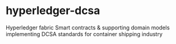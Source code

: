 # hyperledger-dcsa
Hyperledger fabric Smart contracts &amp; supporting domain models implementing DCSA standards for container shipping industry
